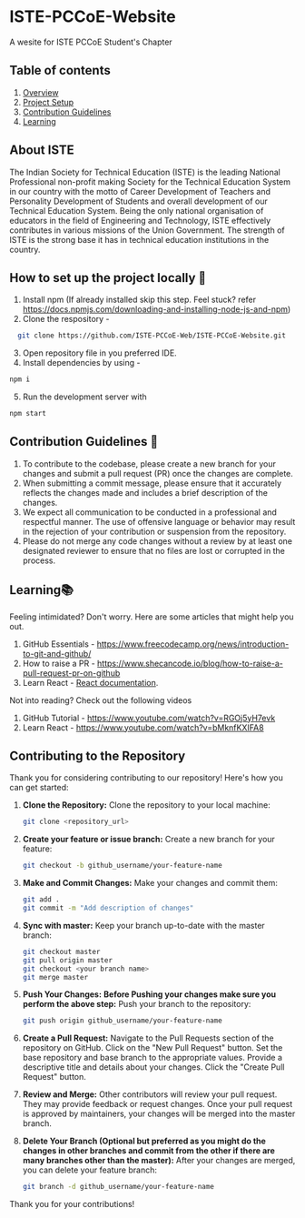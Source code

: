 # ISTE-PCCoE-Website
A wesite for ISTE PCCoE Student's Chapter

## Table of contents
1. [Overview](#overview)
2. [Project Setup](#projectsetup)
3. [Contribution Guidelines](#contribution)
4. [Learning](#learning)


<a name = "overview"></a>
## About ISTE
The Indian Society for Technical Education (ISTE) is the leading National Professional non-profit making Society for the Technical Education System in our country with the motto of Career Development of Teachers and Personality Development of Students and overall development of our Technical Education System.  Being the only national organisation of educators in the field of Engineering and Technology, ISTE effectively contributes in various missions of the Union Government. The strength of ISTE is the strong base it has in technical education institutions in the country.   


<a name = "projectsetup"></a>
## How to set up the project locally 🚀
1. Install npm (If already installed skip this step. Feel stuck? refer https://docs.npmjs.com/downloading-and-installing-node-js-and-npm)
2. Clone the respository - 
 ```bash 
   git clone https://github.com/ISTE-PCCoE-Web/ISTE-PCCoE-Website.git
 ```
3. Open repository file in you preferred IDE.
4. Install dependencies by using - 
```bash
npm i
```
5. Run the development server with 
```bash
npm start
```


<a name = "contribution"></a>
## Contribution Guidelines 📃

1. To contribute to the codebase, please create a new branch for your changes and submit a pull request (PR) once the changes are complete.
2. When submitting a commit message, please ensure that it accurately reflects the changes made and includes a brief description of the changes.
3. We expect all communication to be conducted in a professional and respectful manner. The use of offensive language or behavior may result in the rejection of your contribution or suspension from the repository.
4. Please do not merge any code changes without a review by at least one designated reviewer to ensure that no files are lost or corrupted in the process. 


<a name = "learning"></a>
## Learning📚

Feeling intimidated? Don't worry. Here are some articles that might help you out.

1. GitHub Essentials - https://www.freecodecamp.org/news/introduction-to-git-and-github/
2. How to raise a PR - https://www.shecancode.io/blog/how-to-raise-a-pull-request-pr-on-github
3. Learn React - [React documentation](https://reactjs.org/).

Not into reading? Check out the following videos

1. GitHub Tutorial - https://www.youtube.com/watch?v=RGOj5yH7evk
2. Learn React - https://www.youtube.com/watch?v=bMknfKXIFA8



## Contributing to the Repository

Thank you for considering contributing to our repository! Here's how you can get started:

1. **Clone the Repository:**
   Clone the repository to your local machine:
   ```bash
   git clone <repository_url>


2. **Create your feature or issue branch:**
    Create a new branch for your feature:
    ```bash
    git checkout -b github_username/your-feature-name


3. **Make and Commit Changes:**
    Make your changes and commit them:
    ```bash
    git add .
    git commit -m "Add description of changes"


4. **Sync with master:**
    Keep your branch up-to-date with the master branch:
    ```bash
    git checkout master
    git pull origin master
    git checkout <your branch name>
    git merge master


5. **Push Your Changes:**
    **Before Pushing your changes make sure you perform the above step:**
    Push your branch to the repository:
    ```bash
    git push origin github_username/your-feature-name


7. **Create a Pull Request:**
      Navigate to the Pull Requests section of the repository on GitHub.
      Click on the "New Pull Request" button.
      Set the base repository and base branch to the appropriate values.
      Provide a descriptive title and details about your changes.
      Click the "Create Pull Request" button.
      
      
8. **Review and Merge:**
    Other contributors will review your pull request. They may provide feedback or request changes.
    Once your pull request is approved by maintainers, your changes will be merged into the master branch.


9. **Delete Your Branch (Optional but preferred as you might do the changes in other branches     and  commit from the other if there are many branches other than the master):**
    After your changes are merged, you can delete your feature branch:
    ```bash
    git branch -d github_username/your-feature-name

Thank you for your contributions!










